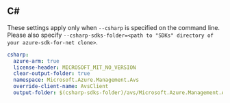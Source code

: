 ## C#

These settings apply only when `--csharp` is specified on the command line.
Please also specify `--csharp-sdks-folder=<path to "SDKs" directory of your azure-sdk-for-net clone>`.

```yaml $(csharp)
csharp:
  azure-arm: true
  license-header: MICROSOFT_MIT_NO_VERSION
  clear-output-folder: true
  namespace: Microsoft.Azure.Management.Avs
  override-client-name: AvsClient
  output-folder: $(csharp-sdks-folder)/avs/Microsoft.Azure.Management.Avs/src/Generated
```